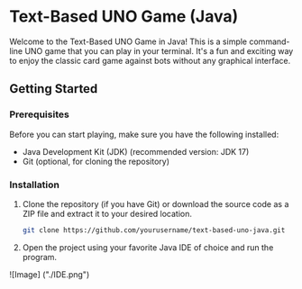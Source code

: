 # Text-Based UNO Game (Java)

Welcome to the Text-Based UNO Game in Java! This is a simple command-line UNO game that you can play in your terminal. It's a fun and exciting way to enjoy the classic card game against bots without any graphical interface.

## Getting Started

### Prerequisites

Before you can start playing, make sure you have the following installed:

- Java Development Kit (JDK) (recommended version: JDK 17)
- Git (optional, for cloning the repository)

### Installation

1. Clone the repository (if you have Git) or download the source code as a ZIP file and extract it to your desired location.

   ```bash
   git clone https://github.com/yourusername/text-based-uno-java.git
   
2. Open the project using your favorite Java IDE of choice and run the program.

![Image] ("./IDE.png")
